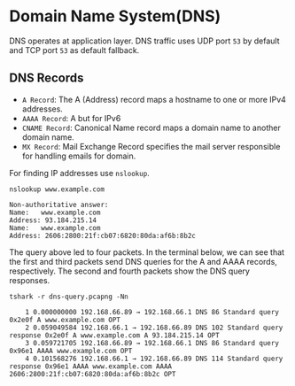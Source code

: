 # Domain Name System(DNS)

DNS operates at application layer. DNS traffic uses UDP port `53` by default and TCP port `53` as default fallback.

## DNS Records

- `A Record`: The A (Address) record maps a hostname to one or more IPv4 addresses.
- `AAAA Record`: A but for IPv6
- `CNAME Record`: Canonical Name record maps a domain name to another domain name.
- `MX Record`: Mail Exchange Record specifies the mail server responsible for handling emails for domain.

For finding IP addresses use `nslookup`.

```shell
nslookup www.example.com
```

```shell
Non-authoritative answer:
Name:   www.example.com
Address: 93.184.215.14
Name:   www.example.com
Address: 2606:2800:21f:cb07:6820:80da:af6b:8b2c
```

The query above led to four packets. In the terminal below, we can see that the first and third packets send DNS queries for the A and AAAA records, respectively. The second and fourth packets show the DNS query responses.

```shell
tshark -r dns-query.pcapng -Nn
```

```shell
    1 0.000000000 192.168.66.89 → 192.168.66.1 DNS 86 Standard query 0x2e0f A www.example.com OPT
    2 0.059049584 192.168.66.1 → 192.168.66.89 DNS 102 Standard query response 0x2e0f A www.example.com A 93.184.215.14 OPT
    3 0.059721705 192.168.66.89 → 192.168.66.1 DNS 86 Standard query 0x96e1 AAAA www.example.com OPT
    4 0.101568276 192.168.66.1 → 192.168.66.89 DNS 114 Standard query response 0x96e1 AAAA www.example.com AAAA 2606:2800:21f:cb07:6820:80da:af6b:8b2c OPT
```